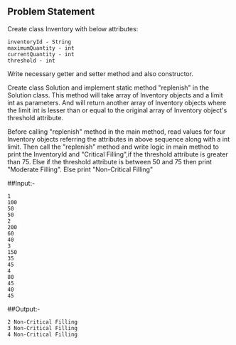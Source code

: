 ## Problem Statement

Create class Inventory with below attributes:                                                                                                                                                                      

    inventoryId - String 
    maximumQuantity - int 
    currentQuantity - int 
    threshold - int       
                                     
Write necessary getter and setter method and also constructor.

Create class Solution and implement static method "replenish" in the Solution class.
 This method will take array of Inventory objects and a limit int as parameters. And will return another array of Inventory objects where the limit int is lesser than or equal to the original array of Inventory object's threshold attribute.

Before calling "replenish" method in the main method, read values for four Inventory objects referring the attributes in above sequence along with a int limit. Then call the "replenish" method and write logic in main method to print the InventoryId and "Critical Filling",if the threshold attribute is greater than 75. Else if the threshold attribute is between 50 and 75 then print "Moderate Filling". Else print "Non-Critical Filling"

##Input:-

    1
    100
    50
    50
    2
    200
    60
    40
    3
    150
    35
    45
    4
    80
    45
    40
    45

##Output:-

    2 Non-Critical Filling
    3 Non-Critical Filling
    4 Non-Critical Filling
